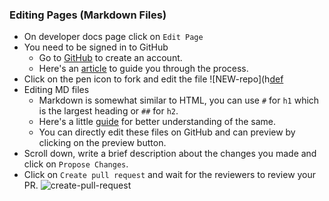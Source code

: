 ### Editing Pages (Markdown Files)

- On developer docs page click on `Edit Page`
- You need to be signed in to GitHub
  - Go to [GitHub][def4] to create an account.
  - Here's an [article][def3] to guide you through the process.
- Click on the pen icon to fork and edit the file
  ![NEW-repo](h[def]
- Editing MD files
  - Markdown is somewhat similar to HTML, you can use `#` for `h1` which is the largest heading or `##` for `h2`.
  - Here's a little [guide][def2] for better understanding of the same.
  - You can directly edit these files on GitHub and can preview by clicking on the preview button.
- Scroll down, write a brief description about the changes you made and click on `Propose Changes`.
- Click on `Create pull request` and wait for the reviewers to review your PR.
  ![create-pull-request](https://user-images.githubusercontent.com/55744578/136703597-6644e43c-7c64-4cc0-bf8b-7fb8db9544cf.jpg)


[def]: https://user-images.githubusercontent.com/55744578/136702921-3105350a-a68a-4aa4-8c5d-fb24742652b2.jpg
[def2]: https://www.markdownguide.org/cheat-sheet/
[def3]: https://www.wikihow.com/Create-an-Account-on-GitHub
[def4]: https://github.com/join